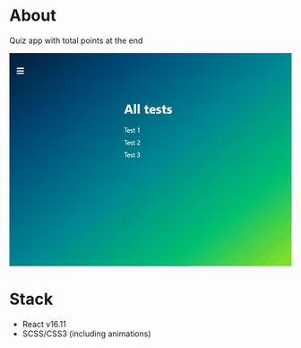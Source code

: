 # About
Quiz app with total points at the end

![](https://github.com/Ayukio/quiz-app/blob/master/quiz.gif)

# Stack
* React v16.11
* SCSS/CSS3 (including animations)

